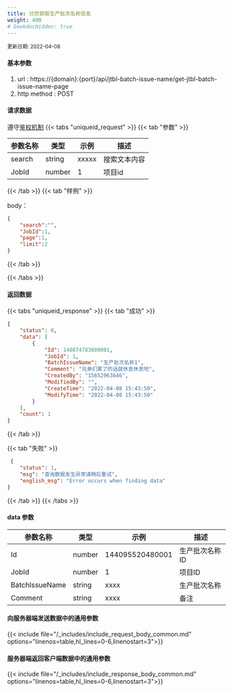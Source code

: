 ```yaml
---
title: 分页获取生产批次名称信息
weight: 400
# GeekdocHidden: true
---
```


<small>更新日期: 2022-04-08</small>

#### 基本参数
1. url : https://{domain}:{port}/api/jtbl-batch-issue-name/get-jtbl-batch-issue-name-page
2. http method : POST

#### 请求数据
遵守[鉴权机制](/auth/)
{{< tabs "uniqueid_request" >}}
{{< tab "参数" >}} 

|  参数名称   |  类型 |  示例 |  描述 |
|  ----  | ----  | ----  | ----  |
|  search  | string  | xxxxx  | 搜索文本内容 |
|  JobId  | number  | 1  | 项目id |

{{< /tab >}}
{{< tab "样例" >}}


body： 

```json
{
    "search":"",
    "JobId":1,
    "page":1,
    "limit":2
}
```
{{< /tab >}}

{{< /tabs >}}


#### 返回数据


{{< tabs "uniqueid_response" >}}
{{< tab "成功" >}} 
```json
{
    "status": 0,
    "data": [
        {
            "Id": 148074783080001,
            "JobId": 1,
            "BatchIssueName": "生产批次名称1",
            "Comment": "兄弟们累了的话就休息休息吧",
            "CreatedBy": "15652963646",
            "ModifiedBy": "",
            "CreateTime": "2022-04-08 15:43:50",
            "ModifyTime": "2022-04-08 15:43:50"
        }
    ],
    "count": 1
}
```   
{{< /tab >}}

{{< tab "失败" >}}
```json
 {
    "status": 1,
    "msg": "查询数据发生异常请稍后重试",
    "english_msg": "Error occurs when finding data"
}
```
{{< /tab >}}
{{< /tabs >}}
#### data 参数

|  参数名称   |  类型 |  示例 |  描述 |
|  ----  | ----  | ----  | ----  |
|  Id  | number  | 144095520480001  | 生产批次名称ID |
|  JobId  | number  | 1  | 项目ID |
|  BatchIssueName  | string  |  xxxx | 生产批次名称 |
|  Comment  | string  | xxxx  | 备注 |
	 
#### 向服务器端发送数据中的通用参数
{{< include file="/_includes/include_request_body_common.md"  options="linenos=table,hl_lines=0-6,linenostart=3">}}

#### 服务器端返回客户端数据中的通用参数

{{< include file="/_includes/include_response_body_common.md"  options="linenos=table,hl_lines=0-6,linenostart=3">}}
